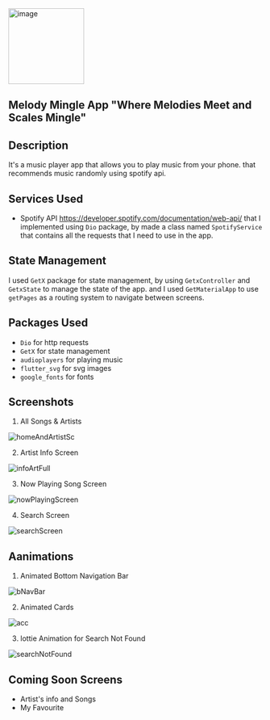 <img width="150" alt="image" src="https://github.com/shadiAl-Jaradat/MelodyMingle-App/assets/94618324/6df6c25a-3b4b-46e1-b44a-93199ae706fe">

## Melody Mingle App "Where Melodies Meet and Scales Mingle"

## Description
It's a music player app that allows you to play music from your phone.
that recommends music randomly using spotify api.

## Services Used
* Spotify API  https://developer.spotify.com/documentation/web-api/
that I implemented using `Dio` package, by made a class named `SpotifyService` that contains all the requests that I need to use in the app.

## State Management
I used `GetX` package for state management, by using `GetxController` and `GetxState` to manage the state of the app.
and I used `GetMaterialApp` to use `getPages` as a routing system to navigate between screens.

## Packages Used
* `Dio` for http requests
* `GetX` for state management
* `audioplayers` for playing music
* `flutter_svg` for svg images
* `google_fonts` for fonts

## Screenshots
1. All Songs & Artists 

![homeAndArtistSc](https://github.com/shadiAl-Jaradat/MelodyMingle-App/assets/94618324/fa0481ab-16e5-4e3f-81a1-0842908b6ffe)

2. Artist Info Screen  

![infoArtFull](https://github.com/shadiAl-Jaradat/MelodyMingle-App/assets/94618324/d8b62b9a-9c54-43de-bb85-a88d7090e41a)


3. Now Playing Song Screen

![nowPlayingScreen](https://github.com/shadiAl-Jaradat/MelodyMingle-App/assets/94618324/74d200aa-0d83-4d53-afa2-3a9a433432bb)

4. Search Screen 

![searchScreen](https://github.com/shadiAl-Jaradat/MelodyMingle-App/assets/94618324/1f0a9be8-8d40-4aa2-90b8-c0c18f6be85e)


## Aanimations 

1. Animated Bottom Navigation Bar

![bNavBar](https://github.com/shadiAl-Jaradat/MelodyMingle-App/assets/94618324/39e12a2e-68c8-4cb5-b7b5-8ef6d0d213b8)

2. Animated Cards

![acc](https://github.com/shadiAl-Jaradat/MelodyMingle-App/assets/94618324/8425adc9-baa3-4320-bac1-a774cb0d03fc)

3. lottie Animation for Search Not Found
 
![searchNotFound](https://github.com/shadiAl-Jaradat/MelodyMingle-App/assets/94618324/41c8b060-1c10-4b13-bbca-199f0daa1c1e)

## Coming Soon Screens
* Artist's info and Songs 
* My Favourite
